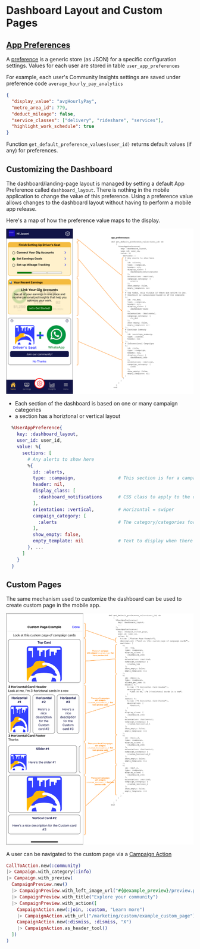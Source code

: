 # Dashboard Layout and Custom Pages


## [App Preferences](../../../lib/dsc/app_preferences.ex)

A [preference](../../../lib/dsc/app_preferences/user_app_preference.ex) is a generic store (as JSON) for a specific configuration settings.  Values for each user are stored in table `user_app_preferences`

For example, each user's Community Insights settings are saved under preference code `average_hourly_pay_analytics`

```json
{
  "display_value": "avgHourlyPay", 
  "metro_area_id": 779, 
  "deduct_mileage": false, 
  "service_classes": ["delivery", "rideshare", "services"], 
  "highlight_work_schedule": true
}
```

Function `get_default_preference_values(user_id)` returns default values (if any) for preferences.

## Customizing the Dashboard

The dashboard/landing-page layout is managed by setting a default App Preference called `dashboard_layout`.  There is nothing in the mobile application to change the value of this preference.  Using a preference value allows changes to the dashboard layout without having to perform a mobile app release.

Here's a map of how the preference value maps to the display.

![](./images/dashboard_layout_preferences.png)

* Each section of the dashboard is based on one or many campaign categories
* a section has a horiztonal or vertical layout



```elixir
  %UserAppPreference{
    key: :dashboard_layout,
    user_id: user_id,
    value: %{
      sections: [
        # Any alerts to show here
        %{
          id: :alerts,
          type: :campaign,                # This section is for a campaign card set (for future use)
          header: nil,                    
          display_class: [
            :dashboard_notifications      # CSS class to apply to the campaign cards
          ],
          orientation: :vertical,         # Horizontal = swiper
          campaign_category: [
            :alerts                       # The category/categories for the campain to show in this section
          ],
          show_empty: false,
          empty_template: nil             # Text to display when there are no campaigns in the ctegories above
        }, ...
      ]
    }
  }
```


## Custom Pages

The same mechanism used to customize the dashboard can be used to create custom page in the mobile app.

![custom page example](./images/custom_page.png)

A user can be navigated to the custom page via a [Campaign Action](../campaign_actions/README.md)

```elixir
CallToAction.new(:community)
|> Campaign.with_category(:info)                                            # appears on dashboard/landing page
|> Campaign.with_preview(
  CampaignPreview.new()
  |> CampaignPreview.with_left_image_url("#{@example_preview}/preview.png")
  |> CampaignPreview.with_title("Explore your community")
  |> CampaignPreview.with_action([
    CampaignAction.new(:join, :custom, "Learn more")
    |> CampaignAction.with_url("/marketing/custom/example_custom_page"),    # Navigate to custom page
    CampaignAction.new(:dismiss, :dismiss, "X")
    |> CampaignAction.as_header_tool()
  ])
)
```